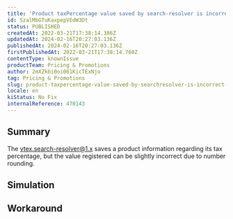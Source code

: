```yaml
---
title: 'Product taxPercentage value saved by search-resolver is incorrect due to rounding'
id: 5zalMbGTuKaxpepVEdW3Dt
status: PUBLISHED
createdAt: 2022-03-21T17:38:14.386Z
updatedAt: 2024-02-16T20:27:03.136Z
publishedAt: 2024-02-16T20:27:03.136Z
firstPublishedAt: 2022-03-21T17:38:14.760Z
contentType: knownIssue
productTeam: Pricing & Promotions
author: 2mXZkbi0oi061KicTExNjo
tag: Pricing & Promotions
slug: product-taxpercentage-value-saved-by-searchresolver-is-incorrect-due-to-rounding
locale: en
kiStatus: No Fix
internalReference: 470143
---
```


## Summary


The vtex.search-resolver@1.x saves a product information regarding its tax percentage, but the value registered can be slightly incorrect due to number rounding.



## Simulation



## Workaround



